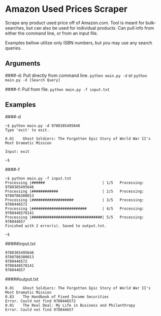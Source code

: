 # Amazon Used Prices Scraper
Scrape any product used price off of Amazon.com. Tool is meant for bulk-searches, but can also be used for individual products. Can pull info from either the command line, or from an input file.

Examples bellow utilize only ISBN numbers, but you may use any search queries.

## Arguments

####-d: Pull directly from command line.
```python main.py -d```
or
```python main.py -d [Search Query]```

####-f: Pull from file.
```python main.py -f input.txt```

## Examples

####-d
```
~$ python main.py -d 9780385495646
Type 'exit' to exit.

0.01	Ghost Soldiers: The Forgotten Epic Story of World War II's Most Dramatic Mission

Input: exit

~$ 
```

####-f
```
~$ python main.py -f input.txt
Processing |######                          | 1/5	Processing: 9780385495646
Processing |############                    | 2/5	Processing: 9780786300013
Processing |###################             | 3/5	Processing: 9780446572
Processing |#########################       | 4/5	Processing: 9780446578141
Processing |################################| 5/5	Processing: 978044657
Finished with 2 error(s). Saved to output.txt.

~$
```

#####input.txt
```
9780385495646
9780786300013
9780446572
9780446578141
978044657
```

#####output.txt
```
0.01	Ghost Soldiers: The Forgotten Epic Story of World War II's Most Dramatic Mission
0.83	The Handbook of Fixed Income Securities
Error. Could not find 9780446572
0.01	The Real Deal: My Life in Business and Philanthropy
Error. Could not find 978044657

```






